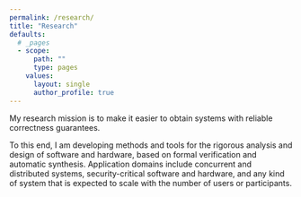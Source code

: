 ```yaml
---
permalink: /research/
title: "Research"
defaults:
  # _pages
  - scope:
      path: ""
      type: pages
    values:
      layout: single
      author_profile: true
---
```


My research mission is to make it easier to obtain systems with reliable correctness guarantees.

To this end, I am developing methods and tools for the rigorous analysis and design of software and hardware, based on formal verification and automatic synthesis.
Application domains include concurrent and distributed systems, security-critical software and hardware, and any kind of system that is expected to scale with the number of users or participants. 
